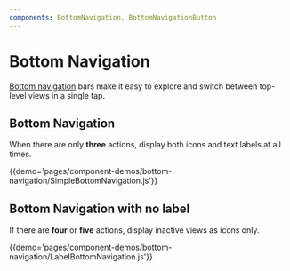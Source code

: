 ```yaml
---
components: BottomNavigation, BottomNavigationButton
---
```


# Bottom Navigation

[Bottom navigation](https://material.google.com/components/bottom-navigation.html) bars make it easy to explore and switch between top-level views in a single tap.

## Bottom Navigation
When there are only **three** actions, display both icons and text labels at all times.

{{demo='pages/component-demos/bottom-navigation/SimpleBottomNavigation.js'}}

## Bottom Navigation with no label

If there are **four** or **five** actions, display inactive views as icons only.

{{demo='pages/component-demos/bottom-navigation/LabelBottomNavigation.js'}}
